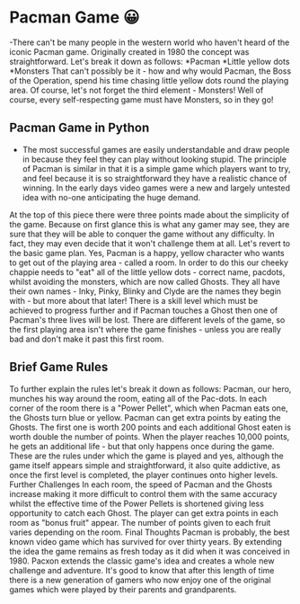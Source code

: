 # Pacman Game 😀

-There can't be many people in the western world who haven't heard of the iconic Pacman game. Originally created in 1980 the concept was straightforward.
Let's break it down as follows:
    *Pacman
    *Little yellow dots
    *Monsters
That can't possibly be it - how and why would Pacman, the Boss of the Operation, spend his time chasing little yellow dots round the playing area.
Of course, let's not forget the third element - Monsters! Well of course, every self-respecting game must have Monsters, so in they go!

## Pacman Game in Python

- The most successful games are easily understandable and draw people in because they feel they can play without looking stupid. The principle of Pacman is similar in that it is a simple game which players want to try, and feel because it is so straightforward they have a realistic chance of winning. In the early days video games were a new and largely untested idea with no-one anticipating the huge demand.

At the top of this piece there were three points made about the simplicity of the game. Because on first glance this is what any gamer may see, they are sure that they will be able to conquer the game without any difficulty. In fact, they may even decide that it won't challenge them at all.
Let's revert to the basic game plan. Yes, Pacman is a happy, yellow character who wants to get out of the playing area - called a room. In order to do this our cheeky chappie needs to "eat" all of the little yellow dots - correct name, pacdots, whilst avoiding the monsters, which are now called Ghosts. They all have their own names - Inky, Pinky, Blinky and Clyde are the names they begin with - but more about that later! There is a skill level which must be achieved to progress further and if Pacman touches a Ghost then one of Pacman's three lives will be lost.
There are different levels of the game, so the first playing area isn't where the game finishes - unless you are really bad and don't make it past this first room.


## Brief Game Rules

To further explain the rules let's break it down as follows:
Pacman, our hero, munches his way around the room, eating all of the Pac-dots.
In each corner of the room there is a "Power Pellet", which when Pacman eats one, the Ghosts turn blue or yellow. Pacman can get extra points by eating the Ghosts. The first one is worth 200 points and each additional Ghost eaten is worth double the number of points.
When the player reaches 10,000 points, he gets an additional life - but that only happens once during the game.
These are the rules under which the game is played and yes, although the game itself appears simple and straightforward, it also quite addictive, as once the first level is completed, the player continues onto higher levels.
Further Challenges
In each room, the speed of Pacman and the Ghosts increase making it more difficult to control them with the same accuracy whilst the effective time of the Power Pellets is shortened giving less opportunity to catch each Ghost.
The player can get extra points in each room as "bonus fruit" appear. The number of points given to each fruit varies depending on the room.
Final Thoughts
Pacman is probably, the best known video game which has survived for over thirty years. By extending the idea the game remains as fresh today as it did when it was conceived in 1980.
Pacxon extends the classic game's idea and creates a whole new challenge and adventure.
It's good to know that after this length of time there is a new generation of gamers who now enjoy one of the original games which were played by their parents and grandparents.